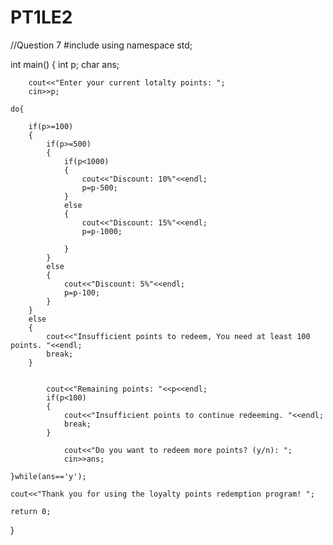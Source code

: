 # PT1LE2
//Question 7
#include<iostream>
using namespace std;

int main()
{
		int p;
		char ans;
		
		cout<<"Enter your current lotalty points: ";
		cin>>p;

	do{
		
		if(p>=100)
		{
			if(p>=500)
			{
				if(p<1000)
				{
					cout<<"Discount: 10%"<<endl;
					p=p-500;
				}
				else
				{
					cout<<"Discount: 15%"<<endl;
					p=p-1000;
					
				}
			}
			else
			{
				cout<<"Discount: 5%"<<endl;
				p=p-100;
			}
		}
		else
		{
			cout<<"Insufficient points to redeem, You need at least 100 points. "<<endl;
			break;
		}
		
			
			cout<<"Remaining points: "<<p<<endl;
			if(p<100)
			{
				cout<<"Insufficient points to continue redeeming. "<<endl;
				break;
			} 
		
				cout<<"Do you want to redeem more points? (y/n): ";
				cin>>ans;
			
	}while(ans=='y');
	
	cout<<"Thank you for using the loyalty points redemption program! ";
	
	return 0;
}
